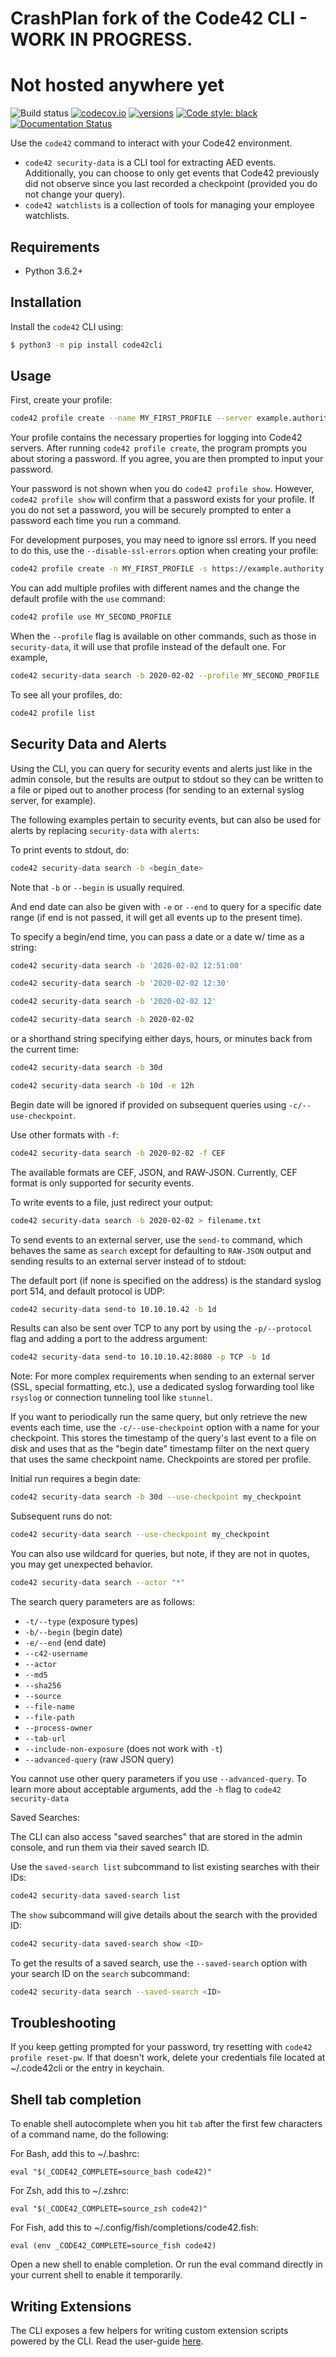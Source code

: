# CrashPlan fork of the Code42 CLI - WORK IN PROGRESS.
# Not hosted anywhere yet

![Build status](https://github.com/code42/code42cli/workflows/build/badge.svg)
[![codecov.io](https://codecov.io/github/code42/code42cli/coverage.svg?branch=main)](https://codecov.io/github/code42/code42cli?branch=master)
[![versions](https://img.shields.io/pypi/pyversions/code42cli.svg)](https://pypi.org/project/code42cli/)
[![Code style: black](https://img.shields.io/badge/code%20style-black-000000.svg)](https://github.com/psf/black)
[![Documentation Status](https://readthedocs.org/projects/code42cli/badge/?version=latest)](https://clidocs.code42.com/en/latest/?badge=latest)

Use the `code42` command to interact with your Code42 environment.

* `code42 security-data` is a CLI tool for extracting AED events.
    Additionally, you can choose to only get events that Code42 previously did not observe since you last recorded a
    checkpoint (provided you do not change your query).
* `code42 watchlists` is a collection of tools for managing your employee watchlists.

## Requirements

- Python 3.6.2+

## Installation

Install the `code42` CLI using:

```bash
$ python3 -m pip install code42cli
```

## Usage

First, create your profile:
```bash
code42 profile create --name MY_FIRST_PROFILE --server example.authority.com --username security.admin@example.com
```

Your profile contains the necessary properties for logging into Code42 servers. After running `code42 profile create`,
the program prompts you about storing a password. If you agree, you are then prompted to input your password.

Your password is not shown when you do `code42 profile show`. However, `code42 profile show` will confirm that a
password exists for your profile. If you do not set a password, you will be securely prompted to enter a password each
time you run a command.

For development purposes, you may need to ignore ssl errors. If you need to do this, use the `--disable-ssl-errors`
option when creating your profile:

```bash
code42 profile create -n MY_FIRST_PROFILE -s https://example.authority.com -u security.admin@example.com --disable-ssl-errors
```

You can add multiple profiles with different names and the change the default profile with the `use` command:

```bash
code42 profile use MY_SECOND_PROFILE
```

When the `--profile` flag is available on other commands, such as those in `security-data`, it will use that profile
instead of the default one. For example,

```bash
code42 security-data search -b 2020-02-02 --profile MY_SECOND_PROFILE
```

To see all your profiles, do:

```bash
code42 profile list
```

## Security Data and Alerts

Using the CLI, you can query for security events and alerts just like in the admin console, but the results are output
to stdout so they can be written to a file or piped out to another process (for sending to an external syslog server, for
example).


The following examples pertain to security events, but can also be used for alerts by replacing `security-data` with
`alerts`:

To print events to stdout, do:

```bash
code42 security-data search -b <begin_date>
```

Note that `-b` or `--begin` is usually required.

And end date can also be given with `-e` or `--end` to query for a specific date range (if end is not passed, it will get all events up to the present time).

To specify a begin/end time, you can pass a date or a date w/ time as a string:

```bash
code42 security-data search -b '2020-02-02 12:51:00'
```

```bash
code42 security-data search -b '2020-02-02 12:30'
```

```bash
code42 security-data search -b '2020-02-02 12'
```

```bash
code42 security-data search -b 2020-02-02
```

or a shorthand string specifying either days, hours, or minutes back from the current time:

```bash
code42 security-data search -b 30d
```

```bash
code42 security-data search -b 10d -e 12h
```

Begin date will be ignored if provided on subsequent queries using `-c/--use-checkpoint`.

Use other formats with `-f`:

```bash
code42 security-data search -b 2020-02-02 -f CEF
```

The available formats are CEF, JSON, and RAW-JSON.
Currently, CEF format is only supported for security events.

To write events to a file, just redirect your output:

```bash
code42 security-data search -b 2020-02-02 > filename.txt
```

To send events to an external server, use the `send-to` command, which behaves the same as `search` except for defaulting
to `RAW-JSON` output and sending results to an external server instead of to stdout:

The default port (if none is specified on the address) is the standard syslog port 514, and default protocol is UDP:

```bash
code42 security-data send-to 10.10.10.42 -b 1d
```

Results can also be sent over TCP to any port by using the `-p/--protocol` flag and adding a port to the address argument:

```bash
code42 security-data send-to 10.10.10.42:8080 -p TCP -b 1d
```

Note: For more complex requirements when sending to an external server (SSL, special formatting, etc.), use a dedicated
syslog forwarding tool like `rsyslog` or connection tunneling tool like `stunnel`.

If you want to periodically run the same query, but only retrieve the new events each time, use the
`-c/--use-checkpoint` option with a name for your checkpoint. This stores the timestamp of the query's last event to a
file on disk and uses that as the "begin date" timestamp filter on the next query that uses the same checkpoint name.
Checkpoints are stored per profile.

Initial run requires a begin date:
```bash
code42 security-data search -b 30d --use-checkpoint my_checkpoint
```

Subsequent runs do not:
```bash
code42 security-data search --use-checkpoint my_checkpoint
```

You can also use wildcard for queries, but note, if they are not in quotes, you may get unexpected behavior.

```bash
code42 security-data search --actor "*"
```

The search query parameters are as follows:

- `-t/--type` (exposure types)
- `-b/--begin` (begin date)
- `-e/--end` (end date)
- `--c42-username`
- `--actor`
- `--md5`
- `--sha256`
- `--source`
- `--file-name`
- `--file-path`
- `--process-owner`
- `--tab-url`
- `--include-non-exposure` (does not work with `-t`)
- `--advanced-query` (raw JSON query)

You cannot use other query parameters if you use `--advanced-query`.
To learn more about acceptable arguments, add the `-h` flag to `code42 security-data`

Saved Searches:

The CLI can also access "saved searches" that are stored in the admin console, and run them via their saved search ID.

Use the `saved-search list` subcommand to list existing searches with their IDs:

```bash
code42 security-data saved-search list
```

The `show` subcommand will give details about the search with the provided ID:

```bash
code42 security-data saved-search show <ID>
```

To get the results of a saved search, use the `--saved-search` option with your search ID on the `search` subcommand:

```bash
code42 security-data search --saved-search <ID>
```

## Troubleshooting

If you keep getting prompted for your password, try resetting with `code42 profile reset-pw`.
If that doesn't work, delete your credentials file located at ~/.code42cli or the entry in keychain.

## Shell tab completion

To enable shell autocomplete when you hit `tab` after the first few characters of a command name, do the following:

For Bash, add this to ~/.bashrc:

```
eval "$(_CODE42_COMPLETE=source_bash code42)"
```

For Zsh, add this to ~/.zshrc:

```
eval "$(_CODE42_COMPLETE=source_zsh code42)"
```

For Fish, add this to ~/.config/fish/completions/code42.fish:

```
eval (env _CODE42_COMPLETE=source_fish code42)
```

Open a new shell to enable completion. Or run the eval command directly in your current shell to enable it temporarily.


## Writing Extensions

The CLI exposes a few helpers for writing custom extension scripts powered by the CLI. Read the user-guide [here](https://clidocs.code42.com/en/feature-extension_scripts/userguides/extensions.html).

